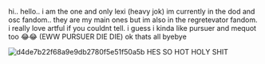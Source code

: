 hi.. hello.. i am the one and only lexi (heavy jok)
 im currently in the dod and osc fandom.. they are my main ones but im also in the regretevator fandom.
   i really love artful if you couldnt tell. i guess i kinda like pursuer and mequot too 😂😂 (EWW PURSUER DIE DIE)
	   ok thats all byebye

![d4de7b22f68a9e9db2780f5e51f50a5b](https://github.com/user-attachments/assets/f4041709-04b0-433a-8847-5e6970b17f03)
 HES SO HOT HOLY SHIT
